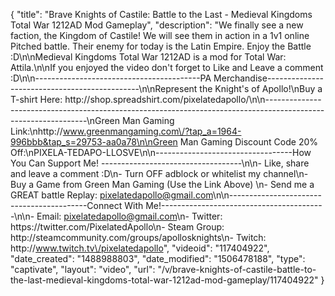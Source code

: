 {
    "title": "Brave Knights of Castile: Battle to the Last - Medieval Kingdoms Total War 1212AD Mod Gameplay",
    "description": "We finally see a new faction, the Kingdom of Castile!  We will see them in action in a 1v1 online Pitched battle.  Their enemy for today is the Latin Empire.  Enjoy the Battle :D\n\nMedieval Kingdoms Total War 1212AD is a mod for Total War: Attila.\n\nIf you enjoyed the video don't forget to Like and Leave a comment :D\n\n-----------------------------------------PA Merchandise----------------------------------------------\n\nRepresent the Knight's of Apollo!\nBuy a T-shirt Here: http:\/\/shop.spreadshirt.com\/pixelatedapollo\/\n\n---------------------------------------------------------------------------------------------------------------\nGreen Man Gaming Link:\nhttp:\/\/www.greenmangaming.com\/?tap_a=1964-996bbb&tap_s=29753-aa0a78\n\nGreen Man Gaming Discount Code 20% Off:\nPIXELA-TEDAPO-LLOSVE\n\n----------------------------------How You Can Support Me! -----------------------------------\n\n- Like, share and leave a comment :D\n- Turn OFF adblock or whitelist my channel\n- Buy a Game from Green Man Gaming (Use the Link Above) \n- Send me a GREAT battle Replay: pixelatedapollo@gmail.com\n\n------------------------------------------Connect With Me!-----------------------------------------\n\n- Email: pixelatedapollo@gmail.com\n- Twitter: https:\/\/twitter.com\/PixelatedApollo\n- Steam Group:  http:\/\/steamcommunity.com\/groups\/apollosknights\n- Twitch: http:\/\/www.twitch.tv\/pixelatedapollo",
    "videoid": "117404922",
    "date_created": "1488988803",
    "date_modified": "1506478188",
    "type": "captivate",
    "layout": "video",
    "url": "\/v\/brave-knights-of-castile-battle-to-the-last-medieval-kingdoms-total-war-1212ad-mod-gameplay\/117404922"
}